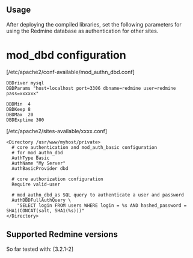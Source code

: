 Usage
-----

After deploying the compiled libraries, set the following parameters for using the Redmine database as authentication for other sites.

# mod_dbd configuration
[/etc/apache2/conf-available/mod_authn_dbd.conf]
```
DBDriver mysql
DBDParams "host=localhost port=3306 dbname=redmine user=redmine pass=xxxxxx"

DBDMin  4
DBDKeep 8
DBDMax  20  
DBDExptime 300 
```

[/etc/apache2/sites-available/xxxx.conf]
```
<Directory /usr/www/myhost/private>
  # core authentication and mod_auth_basic configuration
  # for mod_authn_dbd
  AuthType Basic
  AuthName "My Server"
  AuthBasicProvider dbd 

  # core authorization configuration
  Require valid-user

  # mod_authn_dbd_as SQL query to authenticate a user and password
  AuthDBDFullAuthQuery \
    "SELECT login FROM users WHERE login = %s AND hashed_password = SHA1(CONCAT(salt, SHA1(%s)))"
</Directory>
```

Supported Redmine versions
--------------------------

So far tested with: [3.2.1-2]
